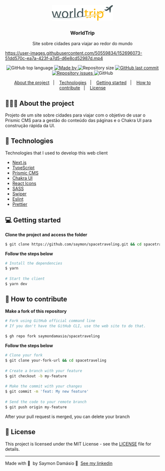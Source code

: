 <h1 align="center">
	<img alt="Logo" src=".github/logo.svg" width="200px" />
</h1>

<h3 align="center">
  WorldTrip
</h3>

<p align="center">Site sobre cidades para viajar ao redor do mundo</p>

https://user-images.githubusercontent.com/50559834/152696073-51dd570c-ea7a-423f-a7d5-d6e8cd52987d.mp4

<p align="center">
  <img alt="GitHub top language" src="https://img.shields.io/github/languages/top/saymondamasio/spacetraveling">

  <a href="https://www.linkedin.com/in/eliasgcf/">
    <img alt="Made by" src="https://img.shields.io/badge/Made%20by-Saymon%20Dam%C3%A1sio-brightgreen">
  </a>

  <img alt="Repository size" src="https://img.shields.io/github/repo-size/saymondamasio/spacetraveling">

  <a href="https://github.com/saymondamasio/spacetraveling/commits/master">
    <img alt="GitHub last commit" src="https://img.shields.io/github/last-commit/saymondamasio/spacetraveling">
  </a>

  <a href="https://github.com/saymondamasio/spacetraveling/issues">
    <img alt="Repository issues" src="https://img.shields.io/github/issues/saymondamasio/spacetraveling">
  </a>

  <img alt="GitHub" src="https://img.shields.io/github/license/saymondamasio/spacetraveling">
</p>

<p align="center">
  <a href="#-about-the-project">About the project</a>&nbsp;&nbsp;&nbsp;|&nbsp;&nbsp;&nbsp;
  <a href="#-technologies">Technologies</a>&nbsp;&nbsp;&nbsp;|&nbsp;&nbsp;&nbsp;
  <a href="#-getting-started">Getting started</a>&nbsp;&nbsp;&nbsp;|&nbsp;&nbsp;&nbsp;
  <a href="#-how-to-contribute">How to contribute</a>&nbsp;&nbsp;&nbsp;|&nbsp;&nbsp;&nbsp;
  <a href="#-license">License</a>
</p>

## 👨🏻‍💻 About the project

<p>Projeto de um site sobre cidades para viajar com o objetivo de usar o Prismic CMS para a gestão do conteúdo das páginas e o Chakra UI para construção rápida da UI.</p>

## 🚀 Technologies

Technologies that I used to develop this web client

- [Next.js](https://nextjs.org/)
- [TypeScript](https://www.typescriptlang.org/)
- [Prismic CMS](https://prismic.io/)
- [Chakra UI](https://chakra-ui.com/)
- [React Icons](https://react-icons.netlify.com/#/)
- [SASS](https://sass-lang.com/)
- [Swiper](https://www.idangero.us/swiper/)
- [Eslint](https://eslint.org/)
- [Prettier](https://prettier.io/)

## 💻 Getting started

**Clone the project and access the folder**

```bash
$ git clone https://github.com/saymon/spacetraveling.git && cd spacetraveling
```

**Follow the steps below**

```bash
# Install the dependencies
$ yarn

# Start the client
$ yarn dev
```

## 🤔 How to contribute

**Make a fork of this repository**

```bash
# Fork using GitHub official command line
# If you don't have the GitHub CLI, use the web site to do that.

$ gh repo fork saymondamasio/spacetraveling
```

**Follow the steps below**

```bash
# Clone your fork
$ git clone your-fork-url && cd spacetraveling

# Create a branch with your feature
$ git checkout -b my-feature

# Make the commit with your changes
$ git commit -m 'feat: My new feature'

# Send the code to your remote branch
$ git push origin my-feature
```

After your pull request is merged, you can delete your branch

## 📝 License

This project is licensed under the MIT License - see the [LICENSE](LICENSE) file for details.

---

Made with 💜 &nbsp;by Saymon Damásio 👋 &nbsp;[See my linkedin](https://www.linkedin.com/in/saymondamasio/)
